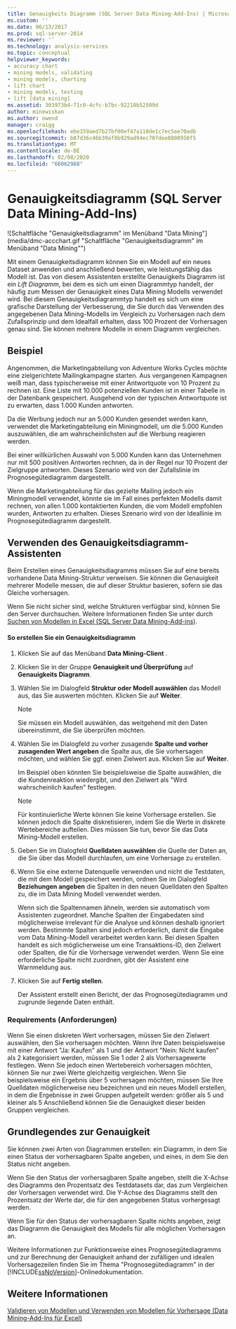 ```yaml
---
title: Genauigkeits Diagramm (SQL Server Data Mining-Add-Ins) | Microsoft-Dokumentation
ms.custom: ''
ms.date: 06/13/2017
ms.prod: sql-server-2014
ms.reviewer: ''
ms.technology: analysis-services
ms.topic: conceptual
helpviewer_keywords:
- accuracy chart
- mining models, validating
- mining models, charting
- lift chart
- mining models, testing
- lift [data mining]
ms.assetid: 303973b4-71c0-4cfc-b7bc-92218b52509d
author: minewiskan
ms.author: owend
manager: craigg
ms.openlocfilehash: ebe159aed7b27bf00ef47a110de1c7ec5ee70adb
ms.sourcegitcommit: b87d36c46b39af8b929ad94ec707dee8800950f5
ms.translationtype: MT
ms.contentlocale: de-DE
ms.lasthandoff: 02/08/2020
ms.locfileid: "66062988"
---
```

# <a name="accuracy-chart-sql-server-data-mining-add-ins"></a>Genauigkeitsdiagramm (SQL Server Data Mining-Add-Ins)
  ![Schaltfläche "Genauigkeitsdiagramm" im Menüband "Data Mining"](media/dmc-accchart.gif "Schaltfläche "Genauigkeitsdiagramm" im Menüband "Data Mining"")  
  
 Mit einem Genauigkeitsdiagramm können Sie ein Modell auf ein neues Dataset anwenden und anschließend bewerten, wie leistungsfähig das Modell ist. Das von diesem Assistenten erstellte Genauigkeits Diagramm ist ein *Lift Diagramm*, bei dem es sich um einen Diagrammtyp handelt, der häufig zum Messen der Genauigkeit eines Data Mining Modells verwendet wird. Bei diesem Genauigkeitsdiagrammtyp handelt es sich um eine grafische Darstellung der Verbesserung, die Sie durch das Verwenden des angegebenen Data Mining-Modells im Vergleich zu Vorhersagen nach dem Zufallsprinzip und dem Idealfall erhalten, dass 100 Prozent der Vorhersagen genau sind. Sie können mehrere Modelle in einem Diagramm vergleichen.  
  
## <a name="example"></a>Beispiel  
 Angenommen, die Marketingabteilung von Adventure Works Cycles möchte eine zielgerichtete Mailingkampagne starten. Aus vergangenen Kampagnen weiß man, dass typischerweise mit einer Antwortquote von 10 Prozent zu rechnen ist. Eine Liste mit 10.000 potenziellen Kunden ist in einer Tabelle in der Datenbank gespeichert. Ausgehend von der typischen Antwortquote ist zu erwarten, dass 1.000 Kunden antworten.  
  
 Da die Werbung jedoch nur an 5.000 Kunden gesendet werden kann, verwendet die Marketingabteilung ein Miningmodell, um die 5.000 Kunden auszuwählen, die am wahrscheinlichsten auf die Werbung reagieren werden.  
  
 Bei einer willkürlichen Auswahl von 5.000 Kunden kann das Unternehmen nur mit 500 positiven Antworten rechnen, da in der Regel nur 10 Prozent der Zielgruppe antworten. Dieses Szenario wird von der Zufallslinie im Prognosegütediagramm dargestellt.  
  
 Wenn die Marketingabteilung für das gezielte Mailing jedoch ein Miningmodell verwendet, könnte sie im Fall eines perfekten Modells damit rechnen, von allen 1.000 kontaktierten Kunden, die vom Modell empfohlen wurden, Antworten zu erhalten. Dieses Szenario wird von der Ideallinie im Prognosegütediagramm dargestellt.  
  
## <a name="using-the-accuracy-chart-wizard"></a>Verwenden des Genauigkeitsdiagramm-Assistenten  
 Beim Erstellen eines Genauigkeitsdiagramms müssen Sie auf eine bereits vorhandene Data Mining-Struktur verweisen. Sie können die Genauigkeit mehrerer Modelle messen, die auf dieser Struktur basieren, sofern sie das Gleiche vorhersagen.  
  
 Wenn Sie nicht sicher sind, welche Strukturen verfügbar sind, können Sie den Server durchsuchen. Weitere Informationen finden Sie unter durch [Suchen von Modellen in Excel &#40;SQL Server Data Mining-Add-ins&#41;](browsing-models-in-excel-sql-server-data-mining-add-ins.md).  
  
#### <a name="to-create-an-accuracy-chart"></a>So erstellen Sie ein Genauigkeitsdiagramm  
  
1.  Klicken Sie auf das Menüband **Data Mining-Client** .  
  
2.  Klicken Sie in der Gruppe **Genauigkeit und Überprüfung** auf **Genauigkeits Diagramm**.  
  
3.  Wählen Sie im Dialogfeld **Struktur oder Modell auswählen** das Modell aus, das Sie auswerten möchten. Klicken Sie auf **Weiter**.  
  
    > [!NOTE]  
    >  Sie müssen ein Modell auswählen, das weitgehend mit den Daten übereinstimmt, die Sie überprüfen möchten.  
  
4.  Wählen Sie im Dialogfeld zu vorher zusagende **Spalte und vorher zusagenden Wert angeben** die Spalte aus, die Sie vorhersagen möchten, und wählen Sie ggf. einen Zielwert aus. Klicken Sie auf **Weiter**.  
  
     Im Beispiel oben könnten Sie beispielsweise die Spalte auswählen, die die Kundenreaktion wiedergibt, und den Zielwert als "Wird wahrscheinlich kaufen" festlegen.  
  
    > [!NOTE]  
    >  Für kontinuierliche Werte können Sie keine Vorhersage erstellen. Sie können jedoch die Spalte diskretisieren, indem Sie die Werte in diskrete Wertebereiche aufteilen. Dies müssen Sie tun, bevor Sie das Data Mining-Modell erstellen.  
  
5.  Geben Sie im Dialogfeld **Quelldaten auswählen** die Quelle der Daten an, die Sie über das Modell durchlaufen, um eine Vorhersage zu erstellen.  
  
6.  Wenn Sie eine externe Datenquelle verwenden und nicht die Testdaten, die mit dem Modell gespeichert werden, ordnen Sie im Dialogfeld **Beziehungen angeben** die Spalten in den neuen Quelldaten den Spalten zu, die im Data Mining Modell verwendet werden.  
  
     Wenn sich die Spaltennamen ähneln, werden sie automatisch vom Assistenten zugeordnet. Manche Spalten der Eingabedaten sind möglicherweise irrelevant für die Analyse und können deshalb ignoriert werden. Bestimmte Spalten sind jedoch erforderlich, damit die Eingabe vom Data Mining-Modell verarbeitet werden kann. Bei diesen Spalten handelt es sich möglicherweise um eine Transaktions-ID, den Zielwert oder Spalten, die für die Vorhersage verwendet werden. Wenn Sie eine erforderliche Spalte nicht zuordnen, gibt der Assistent eine Warnmeldung aus.  
  
7.  Klicken Sie auf **Fertig stellen**.  
  
     Der Assistent erstellt einen Bericht, der das Prognosegütediagramm und zugrunde liegende Daten enthält.  
  
### <a name="requirements"></a>Requirements (Anforderungen)  
 Wenn Sie einen diskreten Wert vorhersagen, müssen Sie den Zielwert auswählen, den Sie vorhersagen möchten. Wenn Ihre Daten beispielsweise mit einer Antwort "Ja: Kaufen" als 1 und der Antwort "Nein: Nicht kaufen" als 2 kategorisiert werden, müssen Sie 1 oder 2 als Vorhersagewerte festlegen. Wenn Sie jedoch einen Wertebereich vorhersagen möchten, können Sie nur zwei Werte gleichzeitig vergleichen. Wenn Sie beispielsweise ein Ergebnis über 5 vorhersagen möchten, müssen Sie Ihre Quelldaten möglicherweise neu bezeichnen und ein neues Modell erstellen, in dem die Ergebnisse in zwei Gruppen aufgeteilt werden: größer als 5 und kleiner als 5 Anschließend können Sie die Genauigkeit dieser beiden Gruppen vergleichen.  
  
## <a name="understanding-accuracy"></a>Grundlegendes zur Genauigkeit  
 Sie können zwei Arten von Diagrammen erstellen: ein Diagramm, in dem Sie einen Status der vorhersagbaren Spalte angeben, und eines, in dem Sie den Status nicht angeben.  
  
 Wenn Sie den Status der vorhersagbaren Spalte angeben, stellt die X-Achse des Diagramms den Prozentsatz des Testdatasets dar, das zum Vergleichen der Vorhersagen verwendet wird. Die Y-Achse des Diagramms stellt den Prozentsatz der Werte dar, die für den angegebenen Status vorhergesagt werden.  
  
 Wenn Sie für den Status der vorhersagbaren Spalte nichts angeben, zeigt das Diagramm die Genauigkeit des Modells für alle möglichen Vorhersagen an.  
  
 Weitere Informationen zur Funktionsweise eines Prognosegütediagramms und zur Berechnung der Genauigkeit anhand der zufälligen und idealen Vorhersagezeilen finden Sie im Thema "Prognosegütediagramm" in der [!INCLUDE[ssNoVersion](../includes/ssnoversion-md.md)]-Onlinedokumentation.  
  
## <a name="see-also"></a>Weitere Informationen  
 [Validieren von Modellen und Verwenden von Modellen für Vorhersage &#40;Data Mining-Add-Ins für Excel&#41;](validating-models-and-using-models-for-prediction-data-mining-add-ins-for-excel.md)  
  
  
